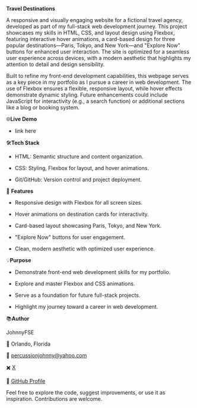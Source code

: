 **Travel Destinations**

A responsive and visually engaging website for a fictional travel agency, developed as part of my full-stack web development journey. This project showcases my skills in HTML, CSS, and layout design using Flexbox, featuring interactive hover animations, a card-based design for three popular destinations—Paris, Tokyo, and New York—and "Explore Now" buttons for enhanced user interaction. The site is optimized for a seamless user experience across devices, with a modern aesthetic that highlights my attention to detail and design sensibility.

Built to refine my front-end development capabilities, this webpage serves as a key piece in my portfolio as I pursue a career in web development. The use of Flexbox ensures a flexible, responsive layout, while hover effects demonstrate dynamic styling. Future enhancements could include JavaScript for interactivity (e.g., a search function) or additional sections like a blog or booking system.

🌐**Live Demo**

- link here

🛠️**Tech Stack**

- HTML: Semantic structure and content organization.

- CSS: Styling, Flexbox for layout, and hover animations.

- Git/GitHub: Version control and project deployment.

🌟 **Features**

- Responsive design with Flexbox for all screen sizes.

- Hover animations on destination cards for interactivity.

- Card-based layout showcasing Paris, Tokyo, and New York.

- "Explore Now" buttons for user engagement.

- Clean, modern aesthetic with optimized user experience.

💡**Purpose**

- Demonstrate front-end web development skills for my portfolio.

- Explore and master Flexbox and CSS animations.

- Serve as a foundation for future full-stack projects.

- Highlight my journey toward a career in web development.

📚**Author**

JohnnyFSE

📍 Orlando, Florida 

📧 percussionjohnny@yahoo.com 

✖️ [X](https://x.com/JohnnyFSE)

🔗 [GitHub Profile](https://github.com/johnnys17)


Feel free to explore the code, suggest improvements, or use it as inspiration. Contributions are welcome.

